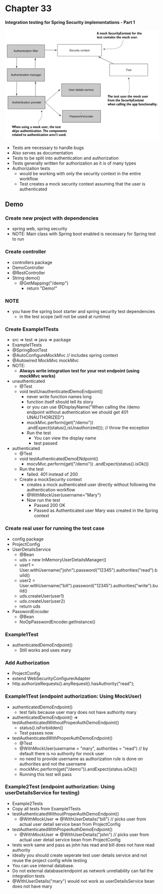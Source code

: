 # Chapter 33

#### Integration testing for Spring Security implementations - Part 1

![img.png](src/main/resources/img.png)

- Tests are necessary to handle bugs
- Also serves as documentation
- Tests to be split into authentication and authorization
- Tests generally written for authorization as it is of many types
- Authorization tests
    - would be working with only the security context in the entire workflow
    - Test creates a mock security context assuming that the user is authenticated

## Demo

### Create new project with dependencies

- spring web, spring security
- NOTE: Main class with Spring boot enabled is necessary for Spring test to run

### Create controller

- controllers package
- DemoController
- @RestController
- String demo()
    - @GetMapping("/demp")
        - return "Demo!"

### NOTE

- you have the spring boot starter and spring security test dependencies
    - in the test scope (will not be used at runtime)

### Create Example1Tests

- src => test => java => package
- Example1Tests
- @SpringBootTest
- @AutoConfigureMockMvc // includes spring context
- @Autowired MockMvc mockMvc
- NOTE:
    - <b>Always write integration test for your rest endpoint (using mockMvc works)</b>
- unauthenticated
    - @Test
    - void testUnauthenticatedDemoEndpoint()
        - never write function names long
        - function itself should tell its story
        - or you can use @DisplayName("When calling the /demo endpoint without authentication we should get 401
          UNAUTHORIZED")
        - mockMvc.perform(get("/demo"))
          .andExpect(status(),isUnauthorized()); // throw the exception
        - Run the test
            - You can view the display name
            - test passed
- authenticated
    - @Test
    - void testAuthenticatedDemoENdpoint()
        - mocvMvc.perform(get("/demo"))
          .andExpect(status().isOk())
    - Run the test
        - failed. 401 instead of 200
    - Create a mockSecurity context
        - creates a mock authenticated user directly without following the authentication workflow
        - @WithMockUser(username="Mary")
        - Now run the test
            - Passed 200 OK
            - Passed as Authenticated user Mary was created in the Spring context

### Create real user for running the test case

- config package
- ProjectConfig
- UserDetailsService
    - @Bean
    - uds = new InMemoryUserDetailsManager()
    - user1 = User.withUsername("john").password("12345").authorities("read").build()
    - user2 = User.withUsername("bill").password("12345").authorities("write").build()
    - uds.createUser(user1)
    - uds.createUser(user2)
    - return uds
- PasswordEncoder
    - @Bean
    - NoOpPasswordEncoder.getInstance()

### Example1Test

- authenticatedDemoEndpoint()
    - Still works and uses mary

### Add Authorization

- ProjectConfig
- extend WebSecurityConfigurerAdapter
- http.authorizeRequests().anyRequest().hasAuthority("read");

### Example1Test (endpoint authorization: Using MockUser)

- authenticatedDemoEndpoint()
    - test fails because user mary does not have authority mary
- authenticatedDemoEndpoint() => testAuthenticatedWithoutProperAuthDemoEndpoint()
    - status().isForbidden()
    - Test passes now
- testAuthenticatedWithProperAuthDemoEndpoint()
    - @Test
    - @WithMockUser(username = "mary", authorities = "read") // by default there is no authority for mock user
    - no need to provide username as authorization rule is done on authorities and not the username
    - mockMvc.perform(get("/demo")).andExpect(status.isOk())
    - Running this test will pass

### Example2Test (endpoint authorization: Using userDetailsService for testing)

- Example2Tests
- Copy all tests from Example1Tests
- testAuthenticatedWithoutProperAuthDemoEndpoint()
    - @WithMockUser => @WithUserDetails("bill") // picks user from actual user detail service bean from ProjectConfig
- testAuthenticatedWithProperAuthDemoEndpoint()
    - @WithMockUser => @WithUserDetails("john") // picks user from actual user detail service bean from ProjectConfig
- tests work same and pass as john has read and bill does not have read authority
- Ideally you should create seperate test user details service and not reuse the project config while testing
- You can use internal database.
- Do not external database/endpoint as network unreliability can fail the integration tests
- @WIthUserDetails("mary") would not work as userDetailsService bean does not have mary















